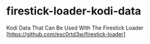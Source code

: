 # firestick-loader-kodi-data
Kodi Data That Can Be Used With The Firestick Loader [https://github.com/esc0rtd3w/firestick-loader]

